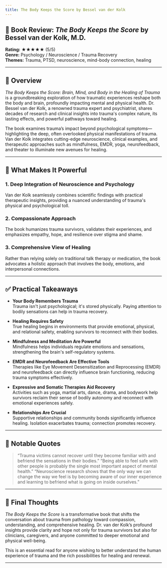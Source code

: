 ```yaml
---
title: The Body Keeps the Score by Bessel van der Kolk
---
```




## 📘 Book Review: *The Body Keeps the Score* by Bessel van der Kolk, M.D.

**Rating:** ★★★★★ (5/5)  
**Genre:** Psychology / Neuroscience / Trauma Recovery  
**Themes:** Trauma, PTSD, neuroscience, mind-body connection, healing  

---

## 📝 Overview

*The Body Keeps the Score: Brain, Mind, and Body in the Healing of Trauma* is a groundbreaking exploration of how traumatic experiences reshape both the body and brain, profoundly impacting mental and physical health. Dr. Bessel van der Kolk, a renowned trauma expert and psychiatrist, shares decades of research and clinical insights into trauma's complex nature, its lasting effects, and powerful pathways toward healing.

The book examines trauma’s impact beyond psychological symptoms—highlighting the deep, often overlooked physical manifestations of trauma. Van der Kolk integrates cutting-edge neuroscience, clinical examples, and therapeutic approaches such as mindfulness, EMDR, yoga, neurofeedback, and theater to illuminate new avenues for healing.

---

## 🌟 What Makes It Powerful

### 1. Deep Integration of Neuroscience and Psychology  

Van der Kolk seamlessly combines scientific findings with practical therapeutic insights, providing a nuanced understanding of trauma's physical and psychological toll.

### 2. Compassionate Approach  

The book humanizes trauma survivors, validates their experiences, and emphasizes empathy, hope, and resilience over stigma and shame.

### 3. Comprehensive View of Healing  

Rather than relying solely on traditional talk therapy or medication, the book advocates a holistic approach that involves the body, emotions, and interpersonal connections.

---

## ✅ Practical Takeaways

- **Your Body Remembers Trauma**  
  Trauma isn't just psychological; it's stored physically. Paying attention to bodily sensations can help in trauma recovery.

- **Healing Requires Safety**  
  True healing begins in environments that provide emotional, physical, and relational safety, enabling survivors to reconnect with their bodies.

- **Mindfulness and Meditation Are Powerful**  
  Mindfulness helps individuals regulate emotions and sensations, strengthening the brain's self-regulatory systems.

- **EMDR and Neurofeedback Are Effective Tools**  
  Therapies like Eye Movement Desensitization and Reprocessing (EMDR) and neurofeedback can directly influence brain functioning, reducing trauma symptoms effectively.

- **Expressive and Somatic Therapies Aid Recovery**  
  Activities such as yoga, martial arts, dance, drama, and bodywork help survivors reclaim their sense of bodily autonomy and reconnect with emotional experiences safely.

- **Relationships Are Crucial**  
  Supportive relationships and community bonds significantly influence healing. Isolation exacerbates trauma; connection promotes recovery.

---

## 💬 Notable Quotes

> “Trauma victims cannot recover until they become familiar with and befriend the sensations in their bodies.”
> “Being able to feel safe with other people is probably the single most important aspect of mental health.”
> “Neuroscience research shows that the only way we can change the way we feel is by becoming aware of our inner experience and learning to befriend what is going on inside ourselves.”

---

## 🧠 Final Thoughts

*The Body Keeps the Score* is a transformative book that shifts the conversation about trauma from pathology toward compassion, understanding, and comprehensive healing. Dr. van der Kolk’s profound insights provide clarity and hope not only for trauma survivors but also for clinicians, caregivers, and anyone committed to deeper emotional and physical well-being.

This is an essential read for anyone wishing to better understand the human experience of trauma and the rich possibilities for healing and renewal.

---
